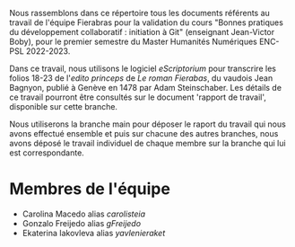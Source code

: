 Nous rassemblons dans ce répertoire tous les documents référents au travail de l'équipe Fierabras pour la validation du cours "Bonnes pratiques du développement collaboratif : initiation à Git" (enseignant Jean-Victor Boby), pour le premier semestre du Master Humanités Numériques ENC-PSL 2022-2023.

Dans ce travail, nous utilisons le logiciel *eScriptorium* pour transcrire les folios 18-23 de l'*edito princeps* de *Le roman Fierabas*, du vaudois Jean Bagnyon, publié à Genève en 1478 par Adam Steinschaber.
Les détails de ce travail pourront être consultés sur le document 'rapport de travail', disponible sur cette branche.

Nous utiliserons la branche main pour déposer le raport du travail qui nous avons effectué ensemble et puis sur chacune des autres branches, nous avons déposé le travail individuel de chaque membre sur la branche qui lui est correspondante.

# Membres de l'équipe
- Carolina Macedo alias *carolisteia*
- Gonzalo Freijedo alias *gFreijedo*
- Ekaterina Iakovleva alias *yavlenieraket*
